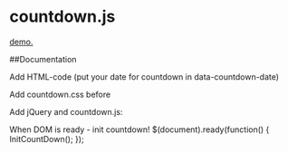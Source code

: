 # countdown.js

<a href="http://lubus.ru/d/countdown/" title="demo">demo.</a>

##Documentation

Add HTML-code (put your date for countdown in data-countdown-date)

<div class="countdown" data-countdown-date="2016-8-4-10-0-0"></div>

Add countdown.css before </head>

<link rel="stylesheet" href="css/countdown.css" />

Add jQuery and countdown.js:

<script src="js/jquery-1.11.1.min.js"></script>
<script src="js/countdown.js"></script>

When DOM is ready - init countdown!
$(document).ready(function() {
	InitCountDown(); 
});

